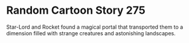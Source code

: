 # Random Cartoon Story 275

Star-Lord and Rocket found a magical portal that transported them to a dimension filled with strange creatures and astonishing landscapes.